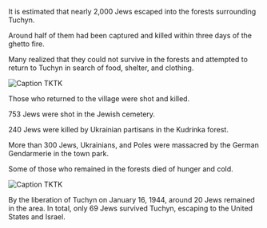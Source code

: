 It is estimated that nearly 2,000 Jews escaped into the forests surrounding Tuchyn. 

Around half of them had been captured and killed within three days of the ghetto fire. 

Many realized that they could not survive in the forests and attempted to return to Tuchyn in search of food, shelter, and clothing. 

![Caption TKTK](/images/04/intro_01.jpg "Caption TKTK")

Those who returned to the village were shot and killed.

753 Jews were shot in the Jewish cemetery. 

240 Jews were killed by Ukrainian partisans in the Kudrinka forest.

More than 300 Jews, Ukrainians, and Poles were massacred by the German Gendarmerie in the town park. 

Some of those who remained in the forests died of hunger and cold.

![Caption TKTK](/images/04/intro_02.jpg "Caption TKTK")

By the liberation of Tuchyn on January 16, 1944, around 20 Jews remained in the area. In total, only 69 Jews survived Tuchyn, escaping to the United States and Israel. 

